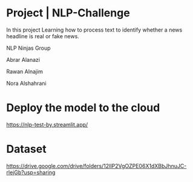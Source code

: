 #   Project | NLP-Challenge

In this project Learning how to process text to identify whether a news headline is real or fake news.

 NLP Ninjas Group
 
 Abrar Alanazi
 
 Rawan Alnajim
 
 Nora Alshahrani


# Deploy the model to the cloud

https://nlp-test-by.streamlit.app/

# Dataset
https://drive.google.com/drive/folders/12lIP2VgOZPE06X1dXBbJhnuJC-rlejGb?usp=sharing
